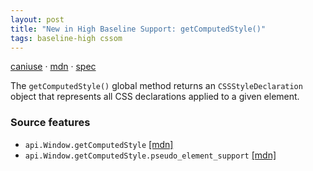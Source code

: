```yaml
---
layout: post
title: "New in High Baseline Support: getComputedStyle()"
tags: baseline-high cssom
---
```


[caniuse](https://caniuse.com/?search=get-computed-style) · [mdn](https://developer.mozilla.org/en-US/search?q=getComputedStyle()) · [spec](https://drafts.csswg.org/cssom-1/#extensions-to-the-window-interface)

The `getComputedStyle()` global method returns an `CSSStyleDeclaration` object that represents all CSS declarations applied to a given element.

### Source features

- ``api.Window.getComputedStyle`` [[mdn]](https://developer.mozilla.org/en-US/search?q=api.Window.getComputedStyle)
- ``api.Window.getComputedStyle.pseudo_element_support`` [[mdn]](https://developer.mozilla.org/en-US/search?q=api.Window.getComputedStyle.pseudo_element_support)
